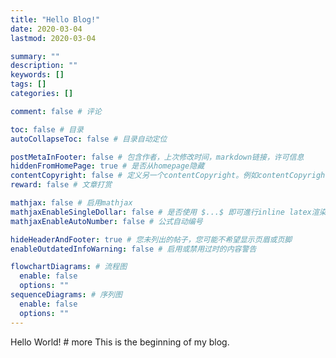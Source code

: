 ```yaml
---
title: "Hello Blog!"
date: 2020-03-04
lastmod: 2020-03-04

summary: ""
description: ""
keywords: []
tags: []
categories: []

comment: false # 评论

toc: false # 目录
autoCollapseToc: false # 目录自动定位

postMetaInFooter: false # 包含作者，上次修改时间，markdown链接，许可信息
hiddenFromHomePage: true # 是否从homepage隐藏
contentCopyright: false # 定义另一个contentCopyright。例如contentCopyright：“这是另一种版权。”
reward: false # 文章打赏

mathjax: false # 启用mathjax
mathjaxEnableSingleDollar: false # 是否使用 $...$ 即可進行inline latex渲染
mathjaxEnableAutoNumber: false # 公式自动编号

hideHeaderAndFooter: true # 您未列出的帖子，您可能不希望显示页眉或页脚
enableOutdatedInfoWarning: false # 启用或禁用过时的内容警告

flowchartDiagrams: # 流程图
  enable: false
  options: ""
sequenceDiagrams: # 序列图
  enable: false
  options: ""
---
```


Hello World! # more This is the beginning of my blog.
